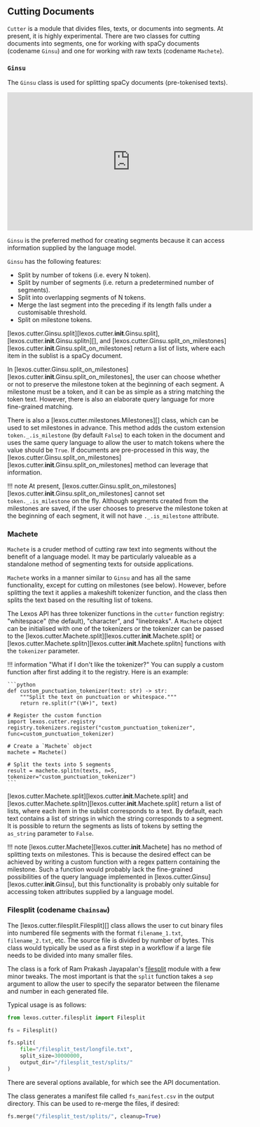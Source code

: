 ## Cutting Documents

`Cutter` is a module that divides files, texts, or documents into segments. At present, it is highly experimental. There are two classes for cutting documents into segments, one for working with spaCy documents (codename `Ginsu`) and one for working with raw texts (codename `Machete`).

### `Ginsu`

The `Ginsu` class is used for splitting spaCy documents (pre-tokenised texts).

<iframe style="width: 560px; height: 315px; margin: auto;" src="https://www.youtube.com/embed/Sv_uL1Ar0oM" title="YouTube video player -- Ginsu knives" frameborder="0" allow="accelerometer; autoplay; clipboard-write; encrypted-media; gyroscope; picture-in-picture" allowfullscreen></iframe>

`Ginsu` is the preferred method for creating segments because it can access information supplied by the language model.

`Ginsu` has the following features:

- Split by number of tokens (i.e. every N token).
- Split by number of segments (i.e. return a predetermined number of segments).
- Split into overlapping segments of N tokens.
- Merge the last segment into the preceding if its length falls under a customisable threshold.
- Split on milestone tokens.

[lexos.cutter.Ginsu.split][lexos.cutter.__init__.Ginsu.split], [lexos.cutter.__init__.Ginsu.splitn][], and [lexos.cutter.Ginsu.split_on_milestones][lexos.cutter.__init__.Ginsu.split_on_milestones] return a list of lists, where each item in the sublist is a spaCy document.

In [lexos.cutter.Ginsu.split_on_milestones][lexos.cutter.__init__.Ginsu.split_on_milestones], the user can choose whether or not to preserve the milestone token at the beginning of each segment. A milestone must be a token, and it can be as simple as a string matching the token text. However, there is also an elaborate query language for more fine-grained matching.

There is also a [lexos.cutter.milestones.Milestones][] class, which can be used to set milestones in advance. This method adds the custom extension `token._.is_milestone` (by default `False`) to each token in the document and uses the same query language to allow the user to match tokens where the value should be `True`. If documents are pre-processed in this way, the [lexos.cutter.Ginsu.split_on_milestones][lexos.cutter.__init__.Ginsu.split_on_milestones] method can leverage that information.

!!! note
    At present, [lexos.cutter.Ginsu.split_on_milestones][lexos.cutter.__init__.Ginsu.split_on_milestones] cannot set `token._.is_milestone` on the fly. Although segments created from the milestones are saved, if the user chooses to preserve the milestone token at the beginning of each segment, it will not have `._.is_milestone` attribute.

### Machete

`Machete` is a cruder method of cutting raw text into segments without the benefit of a language model. It may be particularly valueable as a standalone method of segmenting texts for outside applications.

`Machete` works in a manner similar to `Ginsu` and has all the same functionality, except for cutting on milestones (see below). However, before splitting the text it applies a makeshift tokenizer function, and the class then splits the text based on the resulting list of tokens.

The Lexos API has three tokenizer functions in the `cutter` function registry: "whitespace" (the default), "character", and "linebreaks". A `Machete` object can be initialised with one of the tokenizers or the tokenizer can be passed to the [lexos.cutter.Machete.split][lexos.cutter.__init__.Machete.split] or [lexos.cutter.Machete.splitn][lexos.cutter.__init__.Machete.splitn] functions with the `tokenizer` parameter.

!!! information "What if I don't like the tokenizer?"
    You can supply a custom function after first adding it to the registry. Here is an example:

    ```python
    def custom_punctuation_tokenizer(text: str) -> str:
        """Split the text on punctuation or whitespace."""
        return re.split(r"(\W+)", text)

    # Register the custom function
    import lexos.cutter.registry
    registry.tokenizers.register("custom_punctuation_tokenizer", func=custom_punctuation_tokenizer)

    # Create a `Machete` object
    machete = Machete()

    # Split the texts into 5 segments
    result = machete.splitn(texts, n=5, tokenizer="custom_punctuation_tokenizer")
    ```

[lexos.cutter.Machete.split][lexos.cutter.__init__.Machete.split] and [lexos.cutter.Machete.splitn][lexos.cutter.__init__.Machete.split] return a list of lists, where each item in the sublist corresponds to a text. By default, each text contains a list of strings in which the string corresponds to a segment. It is possible to return the segments as lists of tokens by setting the `as_string` parameter to `False`.

!!! note
    [lexos.cutter.Machete][lexos.cutter.__init__.Machete] has no method of splitting texts on milestones. This is because the desired effect can be achieved by writing a custom function with a regex pattern containing the milestone. Such a function would probably lack the fine-grained possibilities of the query language implemented in [lexos.cutter.Ginsu][lexos.cutter.__init__.Ginsu], but this functionality is probably only suitable for accessing token attributes supplied by a language model.

### Filesplit (codename `Chainsaw`)

The [lexos.cutter.filesplit.Filesplit][] class allows the user to cut binary files into numbered file segments with the format `filename_1.txt`, `filename_2.txt`, etc. The source file is divided by number of bytes. This class would typically be used as a first step in a workflow if a large file needs to be divided into many smaller files.

The class is a fork of Ram Prakash Jayapalan's <a href="https://github.com/ram-jayapalan/filesplit/releases/tag/v3.0.2" target="_blank">filesplit</a> module with a few minor tweaks. The most important is that the `split` function takes a `sep` argument to allow the user to specify the separator between the filename and number in each generated file.

Typical usage is as follows:

```python
from lexos.cutter.filesplit import Filesplit

fs = Filesplit()

fs.split(
    file="/filesplit_test/longfile.txt",
    split_size=30000000,
    output_dir="/filesplit_test/splits/"
)
```

There are several options available, for which see the API documentation.

The class generates a manifest file called `fs_manifest.csv` in the output directory. This can be used to re-merge the files, if desired:

```python
fs.merge("/filesplit_test/splits/", cleanup=True)
```
